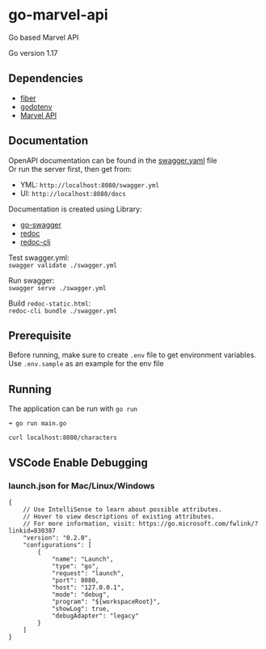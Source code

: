 # go-marvel-api

Go based Marvel API

Go version 1.17

## Dependencies
 - [fiber](https://github.com/gofiber/fiber) 
 - [godotenv](https://github.com/joho/godotenv)  
 - [Marvel API](https://developer.marvel.com/)

## Documentation

OpenAPI documentation can be found in the [swagger.yaml](./swagger.yaml) file  
Or run the server first, then get from:
 - YML: `http://localhost:8080/swagger.yml`
 - UI: `http://localhost:8080/docs`

Documentation is created using Library:
 - [go-swagger](https://www.gorillatoolkit.org/) 
 - [redoc](https://github.com/Redocly/redoc)  
 - [redoc-cli](https://www.npmjs.com/package/redoc-cli)

Test swagger.yml:  
`swagger validate ./swagger.yml`

Run swagger:  
`swagger serve ./swagger.yml`

Build `redoc-static.html`:  
`redoc-cli bundle ./swagger.yml`

## Prerequisite
Before running, make sure to create `.env` file to get environment variables.  
Use `.env.sample` as an example for the env file

## Running

The application can be run with `go run`

```
➜ go run main.go

curl localhost:8080/characters
```

## VSCode Enable Debugging
### launch.json for Mac/Linux/Windows
```
{
    // Use IntelliSense to learn about possible attributes.
    // Hover to view descriptions of existing attributes.
    // For more information, visit: https://go.microsoft.com/fwlink/?linkid=830387
    "version": "0.2.0",
    "configurations": [
        {
            "name": "Launch",
            "type": "go",
            "request": "launch",
            "port": 8080,
            "host": "127.0.0.1",
            "mode": "debug",
            "program": "${workspaceRoot}",
            "showLog": true,
            "debugAdapter": "legacy"
        }
    ]
}
```